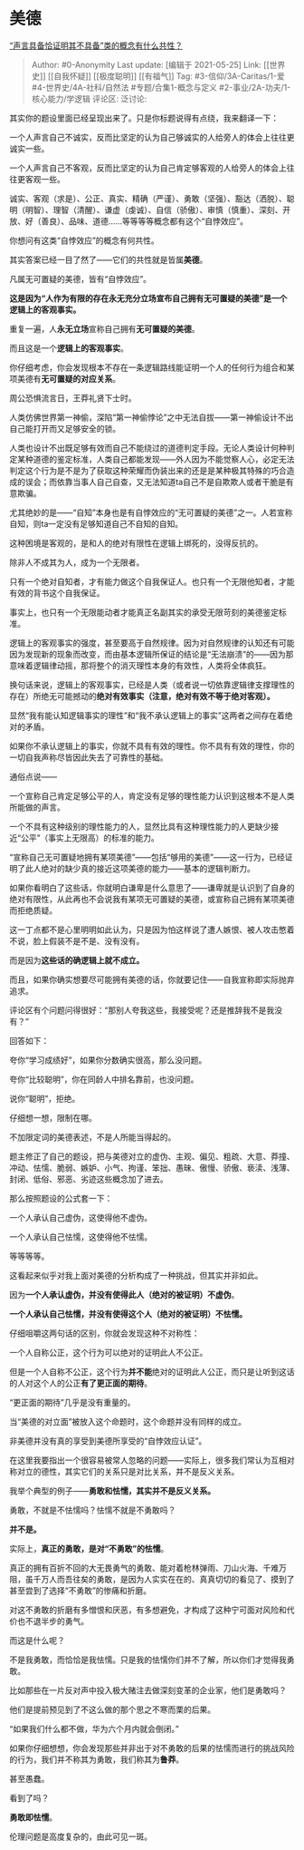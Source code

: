 # 美德
[“声言具备恰证明其不具备”类的概念有什么共性？](https://www.zhihu.com/question/403395713/answer/1310486606)

> Author: #0-Anonymity
> Last update: [编辑于 2021-05-25]
> Link: [[世界史]] [[自我怀疑]] [[极度聪明]] [[有福气]]
> Tag: #3-信仰/3A-Caritas/1-爱 #4-世界史/4A-社科/自然法 #专题/合集1-概念与定义 #2-事业/2A-功夫/1-核心能力/学逻辑
> 评论区:
> 泛讨论:

其实你的题设里面已经呈现出来了。只是你标题说得有点绕，我来翻译一下：

一个人声言自己不诚实，反而比坚定的认为自己够诚实的人给旁人的体会上往往更诚实一些。

一个人声言自己不客观，反而比坚定的认为自己肯定够客观的人给旁人的体会上往往更客观一些。

诚实、客观（求是）、公正、真实、精确（严谨）、勇敢（坚强）、豁达（洒脱）、聪明（明智）、理智（清醒）、谦虚（虔诚）、自信（骄傲）、审慎（慎重）、深刻、开放、好（善良）、品味、道德……等等等等概念都有这个“自悖效应”。

你想问有这类“自悖效应”的概念有何共性。

其实答案已经一目了然了——它们的共性就是皆属**美德**。

凡属无可置疑的美德，皆有“自悖效应”。

**这是因为“人作为有限的存在永无充分立场宣布自己拥有无可置疑的美德”是一个逻辑上的客观事实。**

重复一遍，人**永无立场**宣称自己拥有**无可置疑的美德**。

而且这是一个**逻辑上的客观事实**。

你仔细考虑，你会发现根本不存在一条逻辑路线能证明一个人的任何行为组合和某项美德有**无可置疑的对应关系**。

周公恐惧流言日，王莽礼贤下士时。

人类仿佛世界第一神偷，深陷“第一神偷悖论”之中无法自拔——第一神偷设计不出自己能打开而又足够安全的锁。

人类也设计不出既足够有效而自己不能绕过的道德判定手段。无论人类设计何种判定某种道德的鉴定标准，人类自己都能发现——外人因为不能觉察人心，必定无法判定这个行为是不是为了获取这种荣耀而伪装出来的还是是某种极其特殊的巧合造成的误会；而依靠当事人自己自查，又无法知道ta自己不是自欺欺人或者干脆是有意欺骗。

尤其绝妙的是——“自知”本身也是有自悖效应的“无可置疑的美德”之一。人若宣称自知，则ta一定没有足够知道自己不自知的自知。

这种困境是客观的，是和人的绝对有限性在逻辑上绑死的，没得反抗的。

除非人不成其为人，成为一个无限者。

只有一个绝对自知者，才有能力做这个自我保证人。也只有一个无限他知者，才能有效的背书这个自我保证。

事实上，也只有一个无限能动者才能真正名副其实的承受无限苛刻的美德鉴定标准。

逻辑上的客观事实的强度，甚至要高于自然规律。因为对自然规律的认知还有可能因为发现新的现象而改变，而由基本逻辑所保证的结论是“无法崩溃”的——因为那意味着逻辑律动摇，那将整个的消灭理性本身的有效性，人类将全体疯狂。

换句话来说，逻辑上的客观事实，已经是人类（或者说一切依靠逻辑律支撑理性的存在）所绝无可能撼动的**绝对有效事实（注意，绝对有效不等于绝对客观）。**

显然“我有能认知逻辑事实的理性”和“我不承认逻辑上的事实”这两者之间存在着绝对的矛盾。

如果你不承认逻辑上的事实，你就不具有有效的理性。你不具有有效的理性，你的一切自我声称尽皆因此失去了可靠性的基础。

通俗点说——

一个宣称自己肯定足够公平的人，肯定没有足够的理性能力认识到这根本不是人类所能做的声言。

一个不具有这种级别的理性能力的人，显然比具有这种理性能力的人更缺少接近“公平”（事实上无限高）的标准的能力。

“宣称自己无可置疑地拥有某项美德”——包括“够用的美德”——这一行为，已经证明了此人绝对的缺少真的接近这项美德的能力——基本的逻辑判断力。

如果你看明白了这些话，你就明白谦卑是什么意思了——谦卑就是认识到了自身的绝对有限性，从此再也不会说我有某项无可置疑的美德，或宣称自己拥有某项美德而拒绝质疑。

这一丁点都不是心里明明如此认为，只是因为怕这样说了遭人嫉恨、被人攻击憋着不说，脸上假装不是不是、没有没有。

而是因为**这些话的确逻辑上就不成立。**

而且，如果你确实想要尽可能拥有美德的话，你就要记住——自我宣称即实际抛弃追求。

评论区有个问题问得很好：“那别人夸我这些，我接受呢？还是推辞我不是我没有？”

回答如下：

夸你“学习成绩好”，如果你分数确实很高，那么没问题。

夸你“比较聪明”，你在同龄人中排名靠前，也没问题。

说你“聪明”，拒绝。

仔细想一想，限制在哪。

不加限定词的美德表述，不是人所能当得起的。

题主修正了自己的题设，把与美德对立的虚伪、主观、偏见、粗疏、大意、莽撞、冲动、怯懦、脆弱、嫉妒、小气、拘谨、笨拙、愚昧、傲慢、骄傲、亵渎、浅薄、封闭、低俗、邪恶、劣迹这些概念加了进去。

那么按照题设的公式套一下：

一个人承认自己虚伪，这使得他不虚伪。

一个人承认自己怯懦，这使得他不怯懦。

等等等等。

这看起来似乎对我上面对美德的分析构成了一种挑战，但其实并非如此。

因为**一个人承认虚伪，并没有使得此人（绝对的被证明）不虚伪**。

**一个人承认自己怯懦，并没有使得这个人（绝对的被证明）不怯懦。**

仔细咀嚼这两句话的区别，你就会发现这种不对称性：

一个人自称公正，这个行为可以绝对的证明此人不公正。

但是一个人自称不公正，这个行为**并不能**绝对的证明此人公正，而只是让听到这话的人对这个人的公正**有了更正面的期待**。

“更正面的期待”几乎是没有重量的。

当“美德的对立面”被放入这个命题时，这个命题并没有同样的成立。

非美德并没有真的享受到美德所享受的“自悖效应认证”。

在这里我要指出一个很容易被常人忽略的问题——实际上，很多我们常认为互相对称对立的德性，其实它们的关系只是对比关系，并不是反义关系。

我举个典型的例子——**勇敢和怯懦，其实并不是反义关系。**

勇敢，不就是不怯懦吗？怯懦不就是不勇敢吗？

**并不是。**

实际上，**真正的勇敢，是对“不勇敢”的怯懦**。

真正的拥有百折不回的大无畏勇气的勇敢、能对着枪林弹雨、刀山火海、千难万阻，虽千万人而吾往矣的勇敢，是因为人实实在在的、真真切切的看见了、摸到了甚至尝到了选择“不勇敢”的惨痛和折磨。

对这不勇敢的折磨有多憎恨和厌恶，有多想避免，才构成了这种宁可面对风险和代价也不退半步的勇气。

而这是什么呢？

不是我勇敢，而恰恰是我怯懦。只是我的怯懦你们并不了解，所以你们才觉得我勇敢。

比如那些在一片反对声中投入极大赌注去做深刻变革的企业家，他们是勇敢吗？

他们是提前预见到了不这么做的那个思之不寒而栗的后果。

“如果我们什么都不做，华为六个月内就会倒闭。”

如果你仔细想想，你会发现那些并非出于对不勇敢的后果的怯懦而进行的挑战风险的行为，我们并不称其为勇敢，我们称其为**鲁莽**。

甚至愚蠢。

看到了吗？

**勇敢即怯懦**。

伦理问题是高度复杂的，由此可见一斑。
